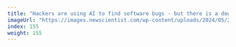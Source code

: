 ```yaml
---
title: "Hackers are using AI to find software bugs - but there is a downside"
imageUrl: "https://images.newscientist.com/wp-content/uploads/2024/05/28144505/SEI_205388489.jpg?width=788"
index: 155
weight: 155
---
```

